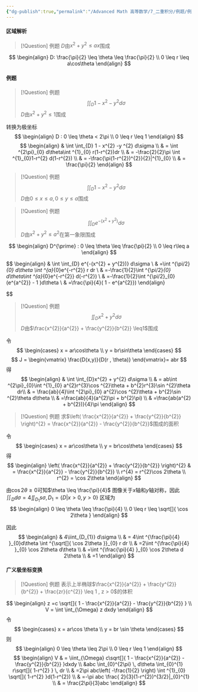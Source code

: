```yaml
---
{"dg-publish":true,"permalink":"/Advanced Math 高等数学/7_二重积分/例题/例题：二重积分（极坐标）/","tags":["例题","高数","微积分"]}
---
```


#### 区域解析
> [!Question] 例题
> $D$由$x^{2} + y^{2} \leq ax$围成

<style> .container {font-family: sans-serif; text-align: center;} .button-wrapper button {z-index: 1;height: 40px; width: 100px; margin: 10px;padding: 5px;} .excalidraw .App-menu_top .buttonList { display: flex;} .excalidraw-wrapper { height: 800px; margin: 50px; position: relative;} :root[dir="ltr"] .excalidraw .layer-ui__wrapper .zen-mode-transition.App-menu_bottom--transition-left {transform: none;} </style><script src="https://cdn.jsdelivr.net/npm/react@17/umd/react.production.min.js"></script><script src="https://cdn.jsdelivr.net/npm/react-dom@17/umd/react-dom.production.min.js"></script><script type="text/javascript" src="https://cdn.jsdelivr.net/npm/@excalidraw/excalidraw@0/dist/excalidraw.production.min.js"></script><div id="极坐标二重积分2excalidraw.md1"></div><script>(function(){const InitialData={"type":"excalidraw","version":2,"source":"https://github.com/zsviczian/obsidian-excalidraw-plugin/releases/tag/2.6.7","elements":[{"id":"TvHagHwFVD6IkD7r73005","type":"arrow","x":-229.20001220703125,"y":-43.13751983642578,"width":492.79998779296875,"height":0,"angle":0,"strokeColor":"#1e1e1e","backgroundColor":"transparent","fillStyle":"solid","strokeWidth":1,"strokeStyle":"solid","roughness":0,"opacity":100,"groupIds":[],"frameId":null,"index":"a0","roundness":{"type":2},"seed":1656787456,"version":73,"versionNonce":886394368,"isDeleted":false,"boundElements":null,"updated":1740022245465,"link":null,"locked":false,"points":[[0,0],[492.79998779296875,0]],"lastCommittedPoint":null,"startBinding":null,"endBinding":null,"startArrowhead":null,"endArrowhead":"arrow","elbowed":false},{"id":"7KvHezXRT6s4TRtzcYKpo","type":"arrow","x":-154.79998779296875,"y":201.66246795654297,"width":2.842170943040401e-14,"height":449.59999084472656,"angle":0,"strokeColor":"#1e1e1e","backgroundColor":"transparent","fillStyle":"solid","strokeWidth":1,"strokeStyle":"solid","roughness":0,"opacity":100,"groupIds":[],"frameId":null,"index":"a1","roundness":{"type":2},"seed":1995559424,"version":57,"versionNonce":1806388736,"isDeleted":false,"boundElements":null,"updated":1740022223563,"link":null,"locked":false,"points":[[0,0],[2.842170943040401e-14,-449.59999084472656]],"lastCommittedPoint":null,"startBinding":null,"endBinding":null,"startArrowhead":null,"endArrowhead":"arrow","elbowed":false},{"id":"4eWw__1ham7OuTgBt00Vq","type":"ellipse","x":-154.79998779296875,"y":-203.13751983642578,"width":332.79998779296875,"height":332.79998779296875,"angle":0,"strokeColor":"#1e1e1e","backgroundColor":"transparent","fillStyle":"solid","strokeWidth":1,"strokeStyle":"solid","roughness":0,"opacity":100,"groupIds":[],"frameId":null,"index":"a3","roundness":{"type":2},"seed":159223296,"version":49,"versionNonce":1888768512,"isDeleted":false,"boundElements":null,"updated":1740022241148,"link":null,"locked":false},{"id":"YVyTpR9g","type":"text","x":181.9998779296875,"y":-41.537513732910156,"width":12,"height":25,"angle":0,"strokeColor":"#1e1e1e","backgroundColor":"transparent","fillStyle":"solid","strokeWidth":1,"strokeStyle":"solid","roughness":0,"opacity":100,"groupIds":[],"frameId":null,"index":"a4","roundness":null,"seed":2119814656,"version":10,"versionNonce":1393577472,"isDeleted":false,"boundElements":null,"updated":1740022255381,"link":null,"locked":false,"text":"a","rawText":"a","fontSize":20,"fontFamily":5,"textAlign":"left","verticalAlign":"top","containerId":null,"originalText":"a","autoResize":true,"lineHeight":1.25},{"id":"5c2lHU2MxojOFjyx68s9T","type":"line","x":-153.20001220703125,"y":-43.93750762939453,"width":299.95741484722504,"height":80.37334707204121,"angle":0,"strokeColor":"#e03131","backgroundColor":"transparent","fillStyle":"solid","strokeWidth":1,"strokeStyle":"solid","roughness":0,"opacity":100,"groupIds":[],"frameId":null,"index":"a5","roundness":{"type":2},"seed":1160188416,"version":44,"versionNonce":382571008,"isDeleted":false,"boundElements":null,"updated":1740022283192,"link":null,"locked":false,"points":[[0,0],[299.95741484722504,-80.37334707204121]],"lastCommittedPoint":null,"startBinding":null,"endBinding":null,"startArrowhead":null,"endArrowhead":null},{"id":"CDQDUf3cNdI6TRFy_XHTd","type":"line","x":-153.20001220703125,"y":-43.13751983642578,"width":237.41796730871113,"height":137.07332733613814,"angle":0,"strokeColor":"#e03131","backgroundColor":"transparent","fillStyle":"solid","strokeWidth":1,"strokeStyle":"solid","roughness":0,"opacity":100,"groupIds":[],"frameId":null,"index":"a6","roundness":{"type":2},"seed":1598737920,"version":50,"versionNonce":2104954368,"isDeleted":false,"boundElements":null,"updated":1740022287074,"link":null,"locked":false,"points":[[0,0],[237.41796730871113,-137.07332733613814]],"lastCommittedPoint":null,"startBinding":null,"endBinding":null,"startArrowhead":null,"endArrowhead":null},{"id":"N2xejIKKYRVzz80rNihy-","type":"line","x":-154.79998779296875,"y":-44.737525939941406,"width":155.59999084472656,"height":155.59999084472656,"angle":0,"strokeColor":"#e03131","backgroundColor":"transparent","fillStyle":"solid","strokeWidth":1,"strokeStyle":"solid","roughness":0,"opacity":100,"groupIds":[],"frameId":null,"index":"a7","roundness":{"type":2},"seed":1994297856,"version":26,"versionNonce":1771131392,"isDeleted":false,"boundElements":null,"updated":1740022290824,"link":null,"locked":false,"points":[[0,0],[155.59999084472656,-155.59999084472656]],"lastCommittedPoint":null,"startBinding":null,"endBinding":null,"startArrowhead":null,"endArrowhead":null},{"id":"bJmYjpXopRxCJ8re24N21","type":"line","x":-154,"y":-43.93750762939453,"width":73.83999617660619,"height":127.89462500857348,"angle":0,"strokeColor":"#e03131","backgroundColor":"transparent","fillStyle":"solid","strokeWidth":1,"strokeStyle":"solid","roughness":0,"opacity":100,"groupIds":[],"frameId":null,"index":"a8","roundness":{"type":2},"seed":647695872,"version":30,"versionNonce":1711853056,"isDeleted":false,"boundElements":null,"updated":1740022294090,"link":null,"locked":false,"points":[[0,0],[73.83999617660619,-127.89462500857348]],"lastCommittedPoint":null,"startBinding":null,"endBinding":null,"startArrowhead":null,"endArrowhead":null},{"id":"Qx0D1xElvQ8f7zphTtVny","type":"line","x":-154.79998779296875,"y":-44.737525939941406,"width":16.486153889627644,"height":61.52716393748953,"angle":0,"strokeColor":"#e03131","backgroundColor":"transparent","fillStyle":"solid","strokeWidth":1,"strokeStyle":"solid","roughness":0,"opacity":100,"groupIds":[],"frameId":null,"index":"a9","roundness":{"type":2},"seed":570479104,"version":29,"versionNonce":1403833856,"isDeleted":false,"boundElements":null,"updated":1740022298923,"link":null,"locked":false,"points":[[0,0],[16.486153889627644,-61.52716393748953]],"lastCommittedPoint":null,"startBinding":null,"endBinding":null,"startArrowhead":null,"endArrowhead":null},{"id":"VGsf5OE1L10vNYGNCYbEa","type":"line","x":-154.79998779296875,"y":-44.737525939941406,"width":2.842170943040401e-14,"height":4,"angle":0,"strokeColor":"#e03131","backgroundColor":"transparent","fillStyle":"solid","strokeWidth":1,"strokeStyle":"solid","roughness":0,"opacity":100,"groupIds":[],"frameId":null,"index":"aA","roundness":{"type":2},"seed":488428032,"version":105,"versionNonce":589712896,"isDeleted":false,"boundElements":null,"updated":1740022308304,"link":null,"locked":false,"points":[[0,0],[2.842170943040401e-14,-4]],"lastCommittedPoint":null,"startBinding":null,"endBinding":null,"startArrowhead":null,"endArrowhead":null},{"id":"mr4UqX_Ir5oy23J8Xf1s3","type":"line","x":149.2000732421875,"y":-124.7375259399414,"width":28,"height":81.60000610351562,"angle":0,"strokeColor":"#e03131","backgroundColor":"transparent","fillStyle":"solid","strokeWidth":1,"strokeStyle":"solid","roughness":0,"opacity":100,"groupIds":[],"frameId":null,"index":"aB","roundness":{"type":2},"seed":1546342912,"version":77,"versionNonce":1925205504,"isDeleted":false,"boundElements":null,"updated":1740022322901,"link":null,"locked":false,"points":[[0,0],[28,81.60000610351562]],"lastCommittedPoint":null,"startBinding":null,"endBinding":null,"startArrowhead":null,"endArrowhead":null},{"id":"jMtoMyJMC9HFlMulkBbjp","type":"line","x":-86,"y":-61.537513732910156,"width":4,"height":18.399993896484375,"angle":0,"strokeColor":"#e03131","backgroundColor":"transparent","fillStyle":"solid","strokeWidth":1,"strokeStyle":"solid","roughness":0,"opacity":100,"groupIds":[],"frameId":null,"index":"aC","roundness":{"type":2},"seed":443634176,"version":41,"versionNonce":1659359744,"isDeleted":false,"boundElements":null,"updated":1740022333775,"link":null,"locked":false,"points":[[0,0],[2.4000244140625,6.399993896484375],[4,18.399993896484375]],"lastCommittedPoint":[4,18.399993896484375],"startBinding":null,"endBinding":null,"startArrowhead":null,"endArrowhead":null},{"id":"9BQ8poRHpTKob5Ih2qUJm","type":"ellipse","x":-51.5999755859375,"y":-68.7375259399414,"width":8.79998779296875,"height":16,"angle":0,"strokeColor":"#e03131","backgroundColor":"transparent","fillStyle":"solid","strokeWidth":1,"strokeStyle":"solid","roughness":0,"opacity":100,"groupIds":[],"frameId":null,"index":"aD","roundness":{"type":2},"seed":1687900672,"version":15,"versionNonce":2110688768,"isDeleted":false,"boundElements":null,"updated":1740022340281,"link":null,"locked":false},{"id":"7QM5Lh6thVunyGzogH2wE","type":"line","x":-50,"y":-59.93750762939453,"width":5.60003662109375,"height":0,"angle":0,"strokeColor":"#e03131","backgroundColor":"transparent","fillStyle":"solid","strokeWidth":1,"strokeStyle":"solid","roughness":0,"opacity":100,"groupIds":[],"frameId":null,"index":"aE","roundness":{"type":2},"seed":967774720,"version":24,"versionNonce":1905381888,"isDeleted":false,"boundElements":null,"updated":1740022345520,"link":null,"locked":false,"points":[[0,0],[5.60003662109375,0]],"lastCommittedPoint":[5.60003662109375,0],"startBinding":null,"endBinding":null,"startArrowhead":null,"endArrowhead":null},{"id":"_isruNF1YTjdAOcIPOaIw","type":"freedraw","x":160.4000244140625,"y":-138.3375015258789,"width":12.800048828125,"height":16.800018310546875,"angle":0,"strokeColor":"#e03131","backgroundColor":"transparent","fillStyle":"solid","strokeWidth":0.5,"strokeStyle":"solid","roughness":0,"opacity":100,"groupIds":[],"frameId":null,"index":"aG","roundness":null,"seed":2053590528,"version":22,"versionNonce":928255488,"isDeleted":false,"boundElements":null,"updated":1740022358459,"link":null,"locked":false,"points":[[0,0],[0,0.79998779296875],[0,2.399993896484375],[0,5.5999755859375],[0,8],[0,9.5999755859375],[0,10.399993896484375],[0,11.199981689453125],[0,12],[0,9.5999755859375],[0,7.199981689453125],[0,4],[0,1.5999755859375],[0.800048828125,0],[4.800048828125,-2.4000244140625],[6.4000244140625,-3.20001220703125],[9.5999755859375,-4.800018310546875],[10.4000244140625,-4.800018310546875],[11.199951171875,-4.800018310546875],[12.800048828125,-4.800018310546875],[12.800048828125,-4.800018310546875]],"pressures":[],"simulatePressure":true,"lastCommittedPoint":[12.800048828125,-4.800018310546875]},{"id":"HXudkPc7tTZ21dS_i8qWu","type":"freedraw","x":178.800048828125,"y":-136.7375259399414,"width":3.199951171875,"height":0,"angle":0,"strokeColor":"#e03131","backgroundColor":"transparent","fillStyle":"solid","strokeWidth":0.5,"strokeStyle":"solid","roughness":0,"opacity":100,"groupIds":[],"frameId":null,"index":"aH","roundness":null,"seed":1324454400,"version":6,"versionNonce":616747520,"isDeleted":false,"boundElements":null,"updated":1740022359441,"link":null,"locked":false,"points":[[0,0],[0.7999267578125,0],[2.4000244140625,0],[3.199951171875,0],[3.199951171875,0]],"pressures":[],"simulatePressure":true,"lastCommittedPoint":[3.199951171875,0]},{"id":"-zo4Gu16cnLhVYu0iz62B","type":"freedraw","x":175.5999755859375,"y":-127.93750762939453,"width":10.4000244140625,"height":1.600006103515625,"angle":0,"strokeColor":"#e03131","backgroundColor":"transparent","fillStyle":"solid","strokeWidth":0.5,"strokeStyle":"solid","roughness":0,"opacity":100,"groupIds":[],"frameId":null,"index":"aI","roundness":null,"seed":2020707840,"version":10,"versionNonce":2042154496,"isDeleted":false,"boundElements":null,"updated":1740022359951,"link":null,"locked":false,"points":[[0,0],[0.800048828125,0],[2.4000244140625,0],[4,0],[4.800048828125,0],[4.800048828125,-0.800018310546875],[7.2000732421875,-0.800018310546875],[10.4000244140625,-1.600006103515625],[10.4000244140625,-1.600006103515625]],"pressures":[],"simulatePressure":true,"lastCommittedPoint":[10.4000244140625,-1.600006103515625]},{"id":"BYkd3eDleQyIvAo8udk_Q","type":"freedraw","x":201.2000732421875,"y":-139.13751983642578,"width":14.4000244140625,"height":15.20001220703125,"angle":0,"strokeColor":"#e03131","backgroundColor":"transparent","fillStyle":"solid","strokeWidth":0.5,"strokeStyle":"solid","roughness":0,"opacity":100,"groupIds":[],"frameId":null,"index":"aJ","roundness":null,"seed":2001785344,"version":28,"versionNonce":253317632,"isDeleted":false,"boundElements":null,"updated":1740022362471,"link":null,"locked":false,"points":[[0,0],[0,0.800018310546875],[-4,3.20001220703125],[-4.800048828125,4],[-8.800048828125,8.800018310546875],[-10.4000244140625,11.20001220703125],[-11.2000732421875,13.600006103515625],[-11.2000732421875,14.399993896484375],[-11.2000732421875,15.20001220703125],[-10.4000244140625,15.20001220703125],[-9.60009765625,15.20001220703125],[-7.2000732421875,15.20001220703125],[-4,14.399993896484375],[-1.60009765625,12.800018310546875],[0,11.20001220703125],[1.5999755859375,8],[3.199951171875,5.600006103515625],[3.199951171875,4.800018310546875],[3.199951171875,4],[3.199951171875,3.20001220703125],[3.199951171875,2.399993896484375],[3.199951171875,6.399993896484375],[3.199951171875,8.800018310546875],[2.39990234375,10.399993896484375],[2.39990234375,12],[1.5999755859375,12],[1.5999755859375,12]],"pressures":[],"simulatePressure":true,"lastCommittedPoint":[1.5999755859375,12]},{"id":"WyWEI6VXMy1fwgc36Tpgo","type":"freedraw","x":226.800048828125,"y":-139.13751983642578,"width":8.800048828125,"height":10.399993896484375,"angle":0,"strokeColor":"#e03131","backgroundColor":"transparent","fillStyle":"solid","strokeWidth":0.5,"strokeStyle":"solid","roughness":0,"opacity":100,"groupIds":[],"frameId":null,"index":"aK","roundness":null,"seed":1586695680,"version":15,"versionNonce":1181553152,"isDeleted":false,"boundElements":null,"updated":1740022363117,"link":null,"locked":false,"points":[[0,0],[-0.800048828125,0],[-1.5999755859375,0],[-2.4000244140625,0.800018310546875],[-4,1.600006103515625],[-4.800048828125,2.399993896484375],[-8,5.600006103515625],[-8.800048828125,7.20001220703125],[-8.800048828125,8.800018310546875],[-7.2000732421875,10.399993896484375],[-6.4000244140625,10.399993896484375],[-4.800048828125,10.399993896484375],[-4,10.399993896484375],[-4,10.399993896484375]],"pressures":[],"simulatePressure":true,"lastCommittedPoint":[-4,10.399993896484375]},{"id":"4xQZHwGBoAXoi2NYCs0Nq","type":"freedraw","x":238,"y":-134.3375015258789,"width":12.7999267578125,"height":8,"angle":0,"strokeColor":"#e03131","backgroundColor":"transparent","fillStyle":"solid","strokeWidth":0.5,"strokeStyle":"solid","roughness":0,"opacity":100,"groupIds":[],"frameId":null,"index":"aL","roundness":null,"seed":72568320,"version":17,"versionNonce":815698432,"isDeleted":false,"boundElements":null,"updated":1740022363670,"link":null,"locked":false,"points":[[0,0],[-0.7999267578125,0],[-1.5999755859375,-0.800018310546875],[-3.199951171875,-0.800018310546875],[-5.5999755859375,0.79998779296875],[-8,4],[-8.7999267578125,4.79998779296875],[-8.7999267578125,5.5999755859375],[-8.7999267578125,6.399993896484375],[-8,6.399993896484375],[-6.4000244140625,6.399993896484375],[-0.7999267578125,3.199981689453125],[2.4000244140625,1.5999755859375],[3.2000732421875,0],[4,-1.600006103515625],[4,-1.600006103515625]],"pressures":[],"simulatePressure":true,"lastCommittedPoint":[4,-1.600006103515625]},{"id":"DS-3j2_U0NiaGAcHh2g2s","type":"freedraw","x":254.800048828125,"y":-135.13751983642578,"width":5.5999755859375,"height":10.399993896484375,"angle":0,"strokeColor":"#e03131","backgroundColor":"transparent","fillStyle":"solid","strokeWidth":0.5,"strokeStyle":"solid","roughness":0,"opacity":100,"groupIds":[],"frameId":null,"index":"aM","roundness":null,"seed":1999228416,"version":15,"versionNonce":1678397952,"isDeleted":false,"boundElements":null,"updated":1740022364231,"link":null,"locked":false,"points":[[0,0],[0,-0.79998779296875],[-0.800048828125,-0.79998779296875],[-3.2000732421875,-0.79998779296875],[-4,0.800018310546875],[-4,2.399993896484375],[-4,3.20001220703125],[-4,4],[-4,4.800018310546875],[-4,5.600006103515625],[-4,6.399993896484375],[-4,8],[-5.5999755859375,9.600006103515625],[-5.5999755859375,9.600006103515625]],"pressures":[],"simulatePressure":true,"lastCommittedPoint":[-5.5999755859375,9.600006103515625]},{"id":"M7rCR_OYB_HEssOAPD0GI","type":"freedraw","x":262,"y":-146.3375015258789,"width":10.39990234375,"height":25.5999755859375,"angle":0,"strokeColor":"#e03131","backgroundColor":"transparent","fillStyle":"solid","strokeWidth":0.5,"strokeStyle":"solid","roughness":0,"opacity":100,"groupIds":[],"frameId":null,"index":"aN","roundness":null,"seed":559025664,"version":18,"versionNonce":137514496,"isDeleted":false,"boundElements":null,"updated":1740022364945,"link":null,"locked":false,"points":[[0,0],[0,2.399993896484375],[0,5.5999755859375],[0,10.399993896484375],[0,16],[-0.7999267578125,20.79998779296875],[-0.7999267578125,24],[-0.7999267578125,25.5999755859375],[0,25.5999755859375],[3.2000732421875,24],[6.4000244140625,21.5999755859375],[8,19.199981689453125],[9.5999755859375,14.399993896484375],[9.5999755859375,10.399993896484375],[9.5999755859375,4],[8,1.5999755859375],[8,1.5999755859375]],"pressures":[],"simulatePressure":true,"lastCommittedPoint":[8,1.5999755859375]},{"id":"eK4IsSMzXcZ9t9wqLT7Ue","type":"freedraw","x":264.4000244140625,"y":-134.3375015258789,"width":8.800048828125,"height":4.79998779296875,"angle":0,"strokeColor":"#e03131","backgroundColor":"transparent","fillStyle":"solid","strokeWidth":0.5,"strokeStyle":"solid","roughness":0,"opacity":100,"groupIds":[],"frameId":null,"index":"aO","roundness":null,"seed":1197429248,"version":7,"versionNonce":1493274112,"isDeleted":false,"boundElements":null,"updated":1740022365464,"link":null,"locked":false,"points":[[0,0],[0.800048828125,0],[6.4000244140625,3.199981689453125],[8,4.79998779296875],[8.800048828125,4.79998779296875],[8.800048828125,4.79998779296875]],"pressures":[],"simulatePressure":true,"lastCommittedPoint":[8.800048828125,4.79998779296875]},{"id":"Jv6m4Uh4schq_bh5KjFrn","type":"freedraw","x":269.2000732421875,"y":-143.93750762939453,"width":4.7999267578125,"height":2.399993896484375,"angle":0,"strokeColor":"#e03131","backgroundColor":"transparent","fillStyle":"solid","strokeWidth":0.5,"strokeStyle":"solid","roughness":0,"opacity":100,"groupIds":[],"frameId":null,"index":"aP","roundness":null,"seed":1737232896,"version":10,"versionNonce":331403776,"isDeleted":false,"boundElements":null,"updated":1740022366296,"link":null,"locked":false,"points":[[0,0],[0.7999267578125,-0.800018310546875],[0.7999267578125,-1.600006103515625],[0.7999267578125,-2.399993896484375],[-0.800048828125,-2.399993896484375],[-1.60009765625,-2.399993896484375],[-3.2000732421875,-2.399993896484375],[-4,-2.399993896484375],[-4,-2.399993896484375]],"pressures":[],"simulatePressure":true,"lastCommittedPoint":[-4,-2.399993896484375]},{"id":"eJm15CF9B2Nw5iRC0j2qy","type":"line","x":129.20001220703125,"y":-119.13751983642578,"width":3.9751297966727748,"height":14.83538636786379,"angle":0,"strokeColor":"#e03131","backgroundColor":"transparent","fillStyle":"solid","strokeWidth":0.5,"strokeStyle":"solid","roughness":0,"opacity":100,"groupIds":[],"frameId":null,"index":"aQ","roundness":{"type":2},"seed":873696768,"version":13,"versionNonce":139383296,"isDeleted":false,"boundElements":null,"updated":1740022370310,"link":null,"locked":false,"points":[[0,0],[3.9751297966727748,14.83538636786379]],"lastCommittedPoint":null,"startBinding":null,"endBinding":null,"startArrowhead":null,"endArrowhead":null},{"id":"lT1ftXX5yLSCNcWute9sm","type":"line","x":135.5999755859375,"y":-102.3375015258789,"width":16.47466200080794,"height":4.414372378692178,"angle":0,"strokeColor":"#e03131","backgroundColor":"transparent","fillStyle":"solid","strokeWidth":0.5,"strokeStyle":"solid","roughness":0,"opacity":100,"groupIds":[],"frameId":null,"index":"aR","roundness":{"type":2},"seed":1562742272,"version":23,"versionNonce":1352241664,"isDeleted":false,"boundElements":null,"updated":1740022374826,"link":null,"locked":false,"points":[[0,0],[16.47466200080794,-4.414372378692178]],"lastCommittedPoint":null,"startBinding":null,"endBinding":null,"startArrowhead":null,"endArrowhead":null},{"id":"hOM8e4apcS8e98lV_Xq4a","type":"ellipse","x":-154,"y":-211.13751983642578,"width":99.20001220703125,"height":316.79998779296875,"angle":0,"strokeColor":"#1e1e1e","backgroundColor":"transparent","fillStyle":"solid","strokeWidth":1,"strokeStyle":"solid","roughness":0,"opacity":100,"groupIds":[],"frameId":null,"index":"a2","roundness":{"type":2},"seed":152457728,"version":91,"versionNonce":1570196992,"isDeleted":true,"boundElements":null,"updated":1740022237435,"link":null,"locked":false},{"id":"ousSIesA29eHNVnn8bq3s","type":"freedraw","x":163.5999755859375,"y":-147.93750762939453,"width":4.800048828125,"height":8.79998779296875,"angle":0,"strokeColor":"#e03131","backgroundColor":"transparent","fillStyle":"solid","strokeWidth":1,"strokeStyle":"solid","roughness":0,"opacity":100,"groupIds":[],"frameId":null,"index":"aF","roundness":null,"seed":1355108864,"version":16,"versionNonce":110694912,"isDeleted":true,"boundElements":null,"updated":1740022356262,"link":null,"locked":false,"points":[[0,0],[0.800048828125,0.79998779296875],[2.4000244140625,4.79998779296875],[2.4000244140625,6.399993896484375],[2.4000244140625,8],[2.4000244140625,8.79998779296875],[2.4000244140625,8],[1.60009765625,4],[1.60009765625,3.199981689453125],[1.60009765625,1.600006103515625],[2.4000244140625,0.79998779296875],[3.2000732421875,0],[4.800048828125,0],[4.800048828125,0]],"pressures":[],"simulatePressure":true,"lastCommittedPoint":[4.800048828125,0]}],"appState":{"theme":"dark","viewBackgroundColor":"#ffffff","currentItemStrokeColor":"#e03131","currentItemBackgroundColor":"transparent","currentItemFillStyle":"solid","currentItemStrokeWidth":0.5,"currentItemStrokeStyle":"solid","currentItemRoughness":0,"currentItemOpacity":100,"currentItemFontFamily":5,"currentItemFontSize":20,"currentItemTextAlign":"left","currentItemStartArrowhead":null,"currentItemEndArrowhead":"arrow","currentItemArrowType":"round","scrollX":645,"scrollY":416.8625183105469,"zoom":{"value":1},"currentItemRoundness":"round","gridSize":null,"gridStep":5,"gridModeEnabled":false,"gridColor":{"Bold":"rgba(217, 217, 217, 0.5)","Regular":"rgba(230, 230, 230, 0.5)"},"currentStrokeOptions":null,"frameRendering":{"enabled":true,"clip":true,"name":true,"outline":true},"objectsSnapModeEnabled":false,"activeTool":{"type":"selection","customType":null,"locked":false,"lastActiveTool":null}},"files":{}};InitialData.scrollToContent=true;App=()=>{const e=React.useRef(null),t=React.useRef(null),[n,i]=React.useState({width:void 0,height:void 0});return React.useEffect(()=>{i({width:t.current.getBoundingClientRect().width,height:t.current.getBoundingClientRect().height});const e=()=>{i({width:t.current.getBoundingClientRect().width,height:t.current.getBoundingClientRect().height})};return window.addEventListener("resize",e),()=>window.removeEventListener("resize",e)},[t]),React.createElement(React.Fragment,null,React.createElement("div",{className:"excalidraw-wrapper",ref:t},React.createElement(ExcalidrawLib.Excalidraw,{ref:e,width:n.width,height:n.height,initialData:InitialData,viewModeEnabled:!0,zenModeEnabled:!0,gridModeEnabled:!1})))},excalidrawWrapper=document.getElementById("极坐标二重积分2excalidraw.md1");ReactDOM.render(React.createElement(App),excalidrawWrapper);})();</script>
$$
\begin{align}
D: \frac{\pi}{2} \leq \theta \leq \frac{\pi}{2} \\
0 \leq r \leq a\cos\theta
\end{align}
$$

#### 例题

> [!Question] 例题
> $$
> \int \int_{D} 1 - x^{2} -y ^{2} d\sigma
> $$
> $D$由$x^{2} + y^{2} \leq1$围成

转换为极坐标
$$
\begin{align}
D : 0 \leq \theta < 2\pi \\
0 \leq r \leq  1
\end{align}
$$
$$
\begin{align}
 & \int \int_{D} 1 - x^{2} -y ^{2} d\sigma  \\
 & = \int ^{2\pi}_{0} d\theta\int ^{1}_{0} r(1-r^{2})dr \\
 & =  -\frac{2}{2}\pi \int ^{1}_{0}1-r^{2} d(1-r^{2}) \\
 & = -\frac{\pi(1-r^{2})^{2}}{2}|^{1}_{0} \\
 & = \frac{\pi}{2}
\end{align}
$$

> [!Question] 例题
> $$
> \int \int_{D} 1 - x^{2} -y ^{2} d\sigma
> $$
> $D$由$0 \leq x \leq a , 0 \leq y \leq a$围成

<div id="极坐标二重积分1excalidraw.md2"></div><script>(function(){const InitialData={"type":"excalidraw","version":2,"source":"https://github.com/zsviczian/obsidian-excalidraw-plugin/releases/tag/2.6.7","elements":[{"id":"RBzYWP-00fr7NaESac4JG","type":"line","x":-66.99996948242188,"y":-42.33753204345703,"width":250.19998168945312,"height":0,"angle":0,"strokeColor":"#1e1e1e","backgroundColor":"transparent","fillStyle":"solid","strokeWidth":1,"strokeStyle":"solid","roughness":0,"opacity":100,"groupIds":[],"frameId":null,"index":"a0","roundness":{"type":2},"seed":777096704,"version":108,"versionNonce":1876119040,"isDeleted":false,"boundElements":[],"updated":1740021841518,"link":null,"locked":false,"points":[[0,0],[250.19998168945312,0]],"lastCommittedPoint":null,"startBinding":null,"endBinding":null,"startArrowhead":null,"endArrowhead":null},{"id":"fvc61wUW6SDm3yBapOJmm","type":"line","x":-3.59997558593748,"y":-14.306255340576172,"width":0,"height":197.63125228881836,"angle":0,"strokeColor":"#1e1e1e","backgroundColor":"transparent","fillStyle":"solid","strokeWidth":1,"strokeStyle":"solid","roughness":0,"opacity":100,"groupIds":[],"frameId":null,"index":"a1","roundness":{"type":2},"seed":768888320,"version":93,"versionNonce":897519104,"isDeleted":false,"boundElements":[],"updated":1740021844962,"link":null,"locked":false,"points":[[0,0],[0,-197.63125228881836]],"lastCommittedPoint":null,"startBinding":null,"endBinding":null,"startArrowhead":null,"endArrowhead":null},{"id":"og3_ygoLDsHzhIDJYe5Fz","type":"line","x":-3.79998779296875,"y":-169.50624465942383,"width":127.20004272460938,"height":0,"angle":0,"strokeColor":"#1e1e1e","backgroundColor":"transparent","fillStyle":"solid","strokeWidth":1,"strokeStyle":"solid","roughness":0,"opacity":100,"groupIds":[],"frameId":null,"index":"a2","roundness":{"type":2},"seed":1276006912,"version":32,"versionNonce":1296862720,"isDeleted":false,"boundElements":null,"updated":1740021663155,"link":null,"locked":false,"points":[[0,0],[127.20004272460938,0]],"lastCommittedPoint":null,"startBinding":null,"endBinding":null,"startArrowhead":null,"endArrowhead":null},{"id":"Z14ZyvdnkuARDT_cQfnKk","type":"line","x":123.00003051757814,"y":-170.70625686645508,"width":1.4210854715202004e-14,"height":127.20000457763672,"angle":0,"strokeColor":"#1e1e1e","backgroundColor":"transparent","fillStyle":"solid","strokeWidth":1,"strokeStyle":"solid","roughness":0,"opacity":100,"groupIds":[],"frameId":null,"index":"a3","roundness":{"type":2},"seed":929975808,"version":55,"versionNonce":1688358400,"isDeleted":false,"boundElements":null,"updated":1740021658832,"link":null,"locked":false,"points":[[0,0],[-1.4210854715202004e-14,127.20000457763672]],"lastCommittedPoint":null,"startBinding":null,"endBinding":null,"startArrowhead":null,"endArrowhead":null},{"id":"siymkji-hIjQG6e1U9cMx","type":"line","x":-3.39996337890625,"y":-43.106258392333984,"width":128.60000228881836,"height":128.60000228881833,"angle":0,"strokeColor":"#1e1e1e","backgroundColor":"transparent","fillStyle":"solid","strokeWidth":1,"strokeStyle":"solid","roughness":0,"opacity":100,"groupIds":[],"frameId":null,"index":"a4","roundness":{"type":2},"seed":1950765568,"version":85,"versionNonce":1375620608,"isDeleted":false,"boundElements":null,"updated":1740021656665,"link":null,"locked":false,"points":[[0,0],[128.60000228881836,-128.60000228881833]],"lastCommittedPoint":null,"startBinding":null,"endBinding":null,"startArrowhead":null,"endArrowhead":null},{"id":"8SR2MmZm","type":"text","x":-21.79998779296875,"y":-180.60625839233398,"width":10,"height":20,"angle":0,"strokeColor":"#1e1e1e","backgroundColor":"transparent","fillStyle":"solid","strokeWidth":1,"strokeStyle":"solid","roughness":0,"opacity":100,"groupIds":[],"frameId":null,"index":"a6","roundness":null,"seed":1706282496,"version":16,"versionNonce":1057083904,"isDeleted":false,"boundElements":null,"updated":1740021672717,"link":null,"locked":false,"text":"a","rawText":"a","fontSize":16,"fontFamily":5,"textAlign":"left","verticalAlign":"top","containerId":null,"originalText":"a","autoResize":true,"lineHeight":1.25},{"id":"0HgbOIa0","type":"text","x":117.80001831054688,"y":-41.106258392333984,"width":10,"height":20,"angle":0,"strokeColor":"#1e1e1e","backgroundColor":"transparent","fillStyle":"solid","strokeWidth":1,"strokeStyle":"solid","roughness":0,"opacity":100,"groupIds":[],"frameId":null,"index":"a7","roundness":null,"seed":394432000,"version":8,"versionNonce":1514361344,"isDeleted":false,"boundElements":null,"updated":1740021675861,"link":null,"locked":false,"text":"a","rawText":"a","fontSize":16,"fontFamily":5,"textAlign":"left","verticalAlign":"top","containerId":null,"originalText":"a","autoResize":true,"lineHeight":1.25},{"id":"khGC4rlnbyTttfEb_bmGE","type":"line","x":-2.5999755859375,"y":-43.50626754760742,"width":123.95395997375356,"height":71.56485215796671,"angle":0,"strokeColor":"#e03131","backgroundColor":"transparent","fillStyle":"solid","strokeWidth":1,"strokeStyle":"solid","roughness":0,"opacity":100,"groupIds":[],"frameId":null,"index":"a8","roundness":{"type":2},"seed":603409920,"version":44,"versionNonce":390647296,"isDeleted":false,"boundElements":null,"updated":1740021686983,"link":null,"locked":false,"points":[[0,0],[123.95395997375356,-71.56485215796671]],"lastCommittedPoint":null,"startBinding":null,"endBinding":null,"startArrowhead":null,"endArrowhead":null},{"id":"RqLS8wBkvqC5ZjJghjC94","type":"line","x":27.800018310546875,"y":-42.70624923706055,"width":2.399993896484375,"height":16.399993896484375,"angle":0,"strokeColor":"#e03131","backgroundColor":"transparent","fillStyle":"solid","strokeWidth":1,"strokeStyle":"solid","roughness":0,"opacity":100,"groupIds":[],"frameId":null,"index":"a9","roundness":{"type":2},"seed":1287705088,"version":33,"versionNonce":1261932032,"isDeleted":false,"boundElements":null,"updated":1740021693281,"link":null,"locked":false,"points":[[0,0],[2.399993896484375,-7.600006103515625],[0.800018310546875,-16.399993896484375]],"lastCommittedPoint":[0.800018310546875,-16.399993896484375],"startBinding":null,"endBinding":null,"startArrowhead":null,"endArrowhead":null},{"id":"FugIyJDZ78b3G4thHEeP2","type":"ellipse","x":42.60003662109375,"y":-62.30625534057617,"width":6,"height":12,"angle":0,"strokeColor":"#e03131","backgroundColor":"transparent","fillStyle":"solid","strokeWidth":1,"strokeStyle":"solid","roughness":0,"opacity":100,"groupIds":[],"frameId":null,"index":"aA","roundness":{"type":2},"seed":288099840,"version":21,"versionNonce":983912960,"isDeleted":false,"boundElements":null,"updated":1740021699391,"link":null,"locked":false},{"id":"QBmBE2oCNkb9cOE_NwFN2","type":"line","x":44.20001220703125,"y":-55.9062614440918,"width":1.600006103515625,"height":0.399993896484375,"angle":0,"strokeColor":"#e03131","backgroundColor":"transparent","fillStyle":"solid","strokeWidth":1,"strokeStyle":"solid","roughness":0,"opacity":100,"groupIds":[],"frameId":null,"index":"aB","roundness":{"type":2},"seed":2068254208,"version":95,"versionNonce":72143360,"isDeleted":false,"boundElements":null,"updated":1740021708689,"link":null,"locked":false,"points":[[0,0],[1.600006103515625,0.399993896484375]],"lastCommittedPoint":[1.600006103515625,0.399993896484375],"startBinding":null,"endBinding":null,"startArrowhead":null,"endArrowhead":null},{"id":"p3g0MqY9YPgvjCgCwyJby","type":"freedraw","x":126.20004272460938,"y":-120.30625534057617,"width":0.79998779296875,"height":12.399993896484375,"angle":0,"strokeColor":"#e03131","backgroundColor":"transparent","fillStyle":"solid","strokeWidth":0.5,"strokeStyle":"solid","roughness":0,"opacity":100,"groupIds":[],"frameId":null,"index":"aD","roundness":null,"seed":1645859328,"version":10,"versionNonce":2109116928,"isDeleted":false,"boundElements":null,"updated":1740021735611,"link":null,"locked":false,"points":[[0,0],[0.39996337890625,0],[0.79998779296875,1.1999969482421875],[0.79998779296875,4.8000030517578125],[0.79998779296875,8],[0.79998779296875,10.800003051757812],[0.79998779296875,12],[0.79998779296875,12.399993896484375],[0.79998779296875,12.399993896484375]],"pressures":[],"simulatePressure":true,"lastCommittedPoint":[0.79998779296875,12.399993896484375]},{"id":"CCGywFFYdNMhtjO3PlecO","type":"freedraw","x":128.20004272460938,"y":-117.50625228881836,"width":6,"height":3.20001220703125,"angle":0,"strokeColor":"#e03131","backgroundColor":"transparent","fillStyle":"solid","strokeWidth":0.5,"strokeStyle":"solid","roughness":0,"opacity":100,"groupIds":[],"frameId":null,"index":"aE","roundness":null,"seed":1519504896,"version":8,"versionNonce":876269056,"isDeleted":false,"boundElements":null,"updated":1740021737808,"link":null,"locked":false,"points":[[0,0],[1.5999755859375,-1.20001220703125],[2.79998779296875,-2],[4.39996337890625,-2.8000030517578125],[5.20001220703125,-2.8000030517578125],[6,-3.20001220703125],[6,-3.20001220703125]],"pressures":[],"simulatePressure":true,"lastCommittedPoint":[6,-3.20001220703125]},{"id":"6CAfkwtHKvYNIk6L4OXDq","type":"freedraw","x":138.20004272460938,"y":-117.10625839233398,"width":5.20001220703125,"height":0,"angle":0,"strokeColor":"#e03131","backgroundColor":"transparent","fillStyle":"solid","strokeWidth":0.5,"strokeStyle":"solid","roughness":0,"opacity":100,"groupIds":[],"frameId":null,"index":"aF","roundness":null,"seed":439276032,"version":8,"versionNonce":188076544,"isDeleted":false,"boundElements":null,"updated":1740021738379,"link":null,"locked":false,"points":[[0,0],[1.5999755859375,0],[2,0],[3.20001220703125,0],[4.39996337890625,0],[5.20001220703125,0],[5.20001220703125,0]],"pressures":[],"simulatePressure":true,"lastCommittedPoint":[5.20001220703125,0]},{"id":"ys2ykHn3DKbbh0qVVAOSf","type":"freedraw","x":137.40005493164062,"y":-112.30625534057617,"width":8.79998779296875,"height":0,"angle":0,"strokeColor":"#e03131","backgroundColor":"transparent","fillStyle":"solid","strokeWidth":0.5,"strokeStyle":"solid","roughness":0,"opacity":100,"groupIds":[],"frameId":null,"index":"aG","roundness":null,"seed":1460571648,"version":8,"versionNonce":743935488,"isDeleted":false,"boundElements":null,"updated":1740021738824,"link":null,"locked":false,"points":[[0,0],[3.199951171875,0],[6.79998779296875,0],[7.5999755859375,0],[8.39996337890625,0],[8.79998779296875,0],[8.79998779296875,0]],"pressures":[],"simulatePressure":true,"lastCommittedPoint":[8.79998779296875,0]},{"id":"H0KXHb8eKPXCtwMjJKrPD","type":"freedraw","x":163.00003051757812,"y":-135.10625839233398,"width":13.5999755859375,"height":12.399993896484375,"angle":0,"strokeColor":"#e03131","backgroundColor":"transparent","fillStyle":"solid","strokeWidth":0.5,"strokeStyle":"solid","roughness":0,"opacity":100,"groupIds":[],"frameId":null,"index":"aJ","roundness":null,"seed":93163008,"version":35,"versionNonce":668733952,"isDeleted":false,"boundElements":null,"updated":1740021755331,"link":null,"locked":false,"points":[[0,0],[-1.5999755859375,0.8000030517578125],[-2.79998779296875,2],[-3.5999755859375,3.600006103515625],[-3.5999755859375,5.1999969482421875],[-3.5999755859375,6.399993896484375],[-3.5999755859375,7.1999969482421875],[-3.5999755859375,8.399993896484375],[-3.20001220703125,8.800003051757812],[-2.79998779296875,9.199996948242188],[-1.20001220703125,10.399993896484375],[0.79998779296875,11.199996948242188],[2.79998779296875,12],[4.79998779296875,9.600006103515625],[6.79998779296875,6.8000030517578125],[7.20001220703125,6.399993896484375],[8,4],[8.4000244140625,2.8000030517578125],[8.4000244140625,2],[8.4000244140625,1.600006103515625],[8.4000244140625,0.8000030517578125],[8.4000244140625,0.399993896484375],[8,-0.399993896484375],[8,1.600006103515625],[8.4000244140625,3.1999969482421875],[8.4000244140625,4.399993896484375],[9.20001220703125,6.399993896484375],[9.5999755859375,8],[9.5999755859375,8.800003051757812],[9.5999755859375,9.199996948242188],[9.5999755859375,10],[10,10.399993896484375],[10,11.199996948242188],[10,11.199996948242188]],"pressures":[],"simulatePressure":true,"lastCommittedPoint":[10,11.199996948242188]},{"id":"2p8vwbuzDJE8bkgUjcpH6","type":"freedraw","x":160.60000610351562,"y":-135.10625839233398,"width":7.20001220703125,"height":0.8000030517578125,"angle":0,"strokeColor":"#e03131","backgroundColor":"transparent","fillStyle":"solid","strokeWidth":0.5,"strokeStyle":"solid","roughness":0,"opacity":100,"groupIds":[],"frameId":null,"index":"aK","roundness":null,"seed":758402560,"version":11,"versionNonce":763646464,"isDeleted":false,"boundElements":null,"updated":1740021755960,"link":null,"locked":false,"points":[[0,0],[1.20001220703125,0],[2.4000244140625,0],[3.60003662109375,0],[4.800048828125,0],[5.60003662109375,0],[6.4000244140625,0.8000030517578125],[6.800048828125,0.8000030517578125],[7.20001220703125,0.8000030517578125],[7.20001220703125,0.8000030517578125]],"pressures":[],"simulatePressure":true,"lastCommittedPoint":[7.20001220703125,0.8000030517578125]},{"id":"WpFJog_UhWzS9Gm0CSx8D","type":"freedraw","x":157.00003051757812,"y":-115.10625839233398,"width":49.20001220703125,"height":0.399993896484375,"angle":0,"strokeColor":"#e03131","backgroundColor":"transparent","fillStyle":"solid","strokeWidth":0.5,"strokeStyle":"solid","roughness":0,"opacity":100,"groupIds":[],"frameId":null,"index":"aL","roundness":null,"seed":1874333184,"version":10,"versionNonce":351227392,"isDeleted":false,"boundElements":null,"updated":1740021757031,"link":null,"locked":false,"points":[[0,0],[4.4000244140625,0],[13.20001220703125,0],[26.4000244140625,0.399993896484375],[37.20001220703125,0.399993896484375],[44.4000244140625,0.399993896484375],[48.79998779296875,0],[49.20001220703125,0],[49.20001220703125,0]],"pressures":[],"simulatePressure":true,"lastCommittedPoint":[49.20001220703125,0]},{"id":"tFnDUFHLDWxcbVLh8BCXy","type":"freedraw","x":162.20004272460938,"y":-105.9062614440918,"width":6.79998779296875,"height":7.5999908447265625,"angle":0,"strokeColor":"#e03131","backgroundColor":"transparent","fillStyle":"solid","strokeWidth":0.5,"strokeStyle":"solid","roughness":0,"opacity":100,"groupIds":[],"frameId":null,"index":"aO","roundness":null,"seed":1492585984,"version":24,"versionNonce":1251085824,"isDeleted":false,"boundElements":null,"updated":1740021761540,"link":null,"locked":false,"points":[[0,0],[0,-0.399993896484375],[-0.79998779296875,-0.399993896484375],[-1.20001220703125,-0.399993896484375],[-2,-0.399993896484375],[-2.79998779296875,0],[-3.60003662109375,0.4000091552734375],[-4.4000244140625,0.8000030517578125],[-4.79998779296875,0.8000030517578125],[-5.20001220703125,1.600006103515625],[-6,2.4000091552734375],[-6.4000244140625,4.4000091552734375],[-6.79998779296875,4.4000091552734375],[-6.79998779296875,6],[-6.4000244140625,6.4000091552734375],[-5.60003662109375,6.8000030517578125],[-4.79998779296875,7.1999969482421875],[-3.60003662109375,7.1999969482421875],[-2.79998779296875,7.1999969482421875],[-1.60003662109375,7.1999969482421875],[-0.79998779296875,6.8000030517578125],[-0.4000244140625,6],[-0.4000244140625,6]],"pressures":[],"simulatePressure":true,"lastCommittedPoint":[-0.4000244140625,6]},{"id":"h4-eW4e1fTJpyxhvGBOc6","type":"freedraw","x":173.00003051757812,"y":-107.10625839233398,"width":10,"height":8.399993896484375,"angle":0,"strokeColor":"#e03131","backgroundColor":"transparent","fillStyle":"solid","strokeWidth":0.5,"strokeStyle":"solid","roughness":0,"opacity":100,"groupIds":[],"frameId":null,"index":"aP","roundness":null,"seed":1381208576,"version":21,"versionNonce":195890688,"isDeleted":false,"boundElements":null,"updated":1740021762168,"link":null,"locked":false,"points":[[0,0],[-0.79998779296875,0],[-2,0],[-2.4000244140625,0],[-3.5999755859375,0],[-5.20001220703125,0],[-6,0],[-7.20001220703125,1.1999969482421875],[-8,2.399993896484375],[-8.4000244140625,3.600006103515625],[-8.4000244140625,5.600006103515625],[-8,7.1999969482421875],[-7.5999755859375,8],[-6.4000244140625,8.399993896484375],[-4.79998779296875,8.399993896484375],[-3.20001220703125,8],[0.79998779296875,5.600006103515625],[1.5999755859375,3.600006103515625],[1.5999755859375,3.1999969482421875],[1.5999755859375,3.1999969482421875]],"pressures":[],"simulatePressure":true,"lastCommittedPoint":[1.5999755859375,3.1999969482421875]},{"id":"ymF063eseT756AROHZZS8","type":"freedraw","x":185.80001831054688,"y":-106.70626449584961,"width":8.39996337890625,"height":10,"angle":0,"strokeColor":"#e03131","backgroundColor":"transparent","fillStyle":"solid","strokeWidth":0.5,"strokeStyle":"solid","roughness":0,"opacity":100,"groupIds":[],"frameId":null,"index":"aR","roundness":null,"seed":1947618816,"version":26,"versionNonce":225938944,"isDeleted":false,"boundElements":null,"updated":1740021765546,"link":null,"locked":false,"points":[[0,0],[-0.79998779296875,0],[-1.20001220703125,0],[-1.5999755859375,0],[-2,0],[-3.5999755859375,0],[-4.79998779296875,0],[-6.79998779296875,1.20001220703125],[-7.20001220703125,2],[-6.39996337890625,2.4000091552734375],[-5.5999755859375,2.8000030517578125],[-4.39996337890625,3.600006103515625],[-3.20001220703125,4.4000091552734375],[-2,4.8000030517578125],[-1.5999755859375,5.20001220703125],[-1.20001220703125,5.600006103515625],[-1.20001220703125,6],[-2.39996337890625,7.600006103515625],[-3.20001220703125,8.400009155273438],[-3.5999755859375,8.800003051757812],[-4.39996337890625,8.800003051757812],[-6,9.20001220703125],[-7.20001220703125,9.600006103515625],[-8.39996337890625,10],[-8.39996337890625,10]],"pressures":[],"simulatePressure":true,"lastCommittedPoint":[-8.39996337890625,10]},{"id":"4xRdU2ZY_drWQ4nz97kNW","type":"freedraw","x":195.00003051757812,"y":-108.30625534057617,"width":9.20001220703125,"height":15.199996948242188,"angle":0,"strokeColor":"#e03131","backgroundColor":"transparent","fillStyle":"solid","strokeWidth":0.5,"strokeStyle":"solid","roughness":0,"opacity":100,"groupIds":[],"frameId":null,"index":"aS","roundness":null,"seed":271979008,"version":31,"versionNonce":117034496,"isDeleted":false,"boundElements":null,"updated":1740021766779,"link":null,"locked":false,"points":[[0,0],[0,1.1999969482421875],[-0.4000244140625,2],[-1.20001220703125,4.399993896484375],[-1.5999755859375,8.399993896484375],[-2,10.800003051757812],[-2,13.199996948242188],[-2,14],[-1.20001220703125,14.399993896484375],[-0.79998779296875,14.800003051757812],[-0.4000244140625,14.800003051757812],[0,15.199996948242188],[0.79998779296875,15.199996948242188],[3.5999755859375,14],[4,14],[6,12.800003051757812],[6.79998779296875,12],[7.20001220703125,11.599990844726562],[7.20001220703125,10.800003051757812],[7.20001220703125,10.399993896484375],[7.20001220703125,8.800003051757812],[7.20001220703125,6.8000030517578125],[7.20001220703125,5.5999908447265625],[7.20001220703125,4],[6.79998779296875,2.8000030517578125],[5.5999755859375,2],[4,1.5999908447265625],[3.5999755859375,1.1999969482421875],[3.20001220703125,1.1999969482421875],[3.20001220703125,1.1999969482421875]],"pressures":[],"simulatePressure":true,"lastCommittedPoint":[3.20001220703125,1.1999969482421875]},{"id":"jCOINnUGTJe6JmXR3JsEV","type":"freedraw","x":196.60000610351562,"y":-102.70626449584961,"width":4.4000244140625,"height":2,"angle":0,"strokeColor":"#e03131","backgroundColor":"transparent","fillStyle":"solid","strokeWidth":0.5,"strokeStyle":"solid","roughness":0,"opacity":100,"groupIds":[],"frameId":null,"index":"aT","roundness":null,"seed":1488966144,"version":10,"versionNonce":211587584,"isDeleted":false,"boundElements":null,"updated":1740021767186,"link":null,"locked":false,"points":[[0,0],[1.20001220703125,1.20001220703125],[1.60003662109375,1.20001220703125],[2.4000244140625,1.600006103515625],[2.800048828125,1.600006103515625],[2.800048828125,2],[3.20001220703125,2],[4.4000244140625,1.600006103515625],[4.4000244140625,1.600006103515625]],"pressures":[],"simulatePressure":true,"lastCommittedPoint":[4.4000244140625,1.600006103515625]},{"id":"niscGYSLixQ4Zp4_VpdxY","type":"line","x":-3.39996337890625,"y":-43.10624313354492,"width":71.93806475856495,"height":124.60038316001456,"angle":0,"strokeColor":"#1971c2","backgroundColor":"transparent","fillStyle":"solid","strokeWidth":1,"strokeStyle":"solid","roughness":0,"opacity":100,"groupIds":[],"frameId":null,"index":"aU","roundness":{"type":2},"seed":941625856,"version":69,"versionNonce":448352768,"isDeleted":false,"boundElements":null,"updated":1740021818324,"link":null,"locked":false,"points":[[0,0],[71.93806475856495,-124.60038316001456]],"lastCommittedPoint":null,"startBinding":null,"endBinding":null,"startArrowhead":null,"endArrowhead":null},{"id":"yFjMYPC9hNOX3MDxwwH7D","type":"freedraw","x":35.800018310546875,"y":-205.10625839233398,"width":3.600006103515625,"height":10.79998779296875,"angle":0,"strokeColor":"#1971c2","backgroundColor":"transparent","fillStyle":"solid","strokeWidth":0.5,"strokeStyle":"solid","roughness":0,"opacity":100,"groupIds":[],"frameId":null,"index":"aV","roundness":null,"seed":1980551680,"version":12,"versionNonce":784814592,"isDeleted":false,"boundElements":null,"updated":1740021823660,"link":null,"locked":false,"points":[[0,0],[0,7.600006103515625],[0,8],[0,8.399993896484375],[-0.79998779296875,6],[-0.79998779296875,2.8000030517578125],[-0.79998779296875,0.399993896484375],[0.399993896484375,-0.8000030517578125],[1.600006103515625,-2],[2.800018310546875,-2.399993896484375],[2.800018310546875,-2.399993896484375]],"pressures":[],"simulatePressure":true,"lastCommittedPoint":[2.800018310546875,-2.399993896484375]},{"id":"v3dGbXU6S1nNBtK1W5v_S","type":"freedraw","x":47.800018310546875,"y":-207.50625228881836,"width":5.20001220703125,"height":0.4000091552734375,"angle":0,"strokeColor":"#1971c2","backgroundColor":"transparent","fillStyle":"solid","strokeWidth":0.5,"strokeStyle":"solid","roughness":0,"opacity":100,"groupIds":[],"frameId":null,"index":"aW","roundness":null,"seed":1116016128,"version":8,"versionNonce":1754140160,"isDeleted":false,"boundElements":null,"updated":1740021824052,"link":null,"locked":false,"points":[[0,0],[0.399993896484375,0],[2.399993896484375,-0.4000091552734375],[3.20001220703125,-0.4000091552734375],[4.399993896484375,-0.4000091552734375],[5.20001220703125,-0.4000091552734375],[5.20001220703125,-0.4000091552734375]],"pressures":[],"simulatePressure":true,"lastCommittedPoint":[5.20001220703125,-0.4000091552734375]},{"id":"7VEbWNzqU1CB-hmly45xM","type":"freedraw","x":48.20001220703125,"y":-203.9062614440918,"width":13.20001220703125,"height":0.8000030517578125,"angle":0,"strokeColor":"#1971c2","backgroundColor":"transparent","fillStyle":"solid","strokeWidth":0.5,"strokeStyle":"solid","roughness":0,"opacity":100,"groupIds":[],"frameId":null,"index":"aX","roundness":null,"seed":160928256,"version":9,"versionNonce":1982565888,"isDeleted":false,"boundElements":null,"updated":1740021824316,"link":null,"locked":false,"points":[[0,0],[2,0],[3.600006103515625,-0.399993896484375],[7.20001220703125,-0.8000030517578125],[8.4000244140625,-0.8000030517578125],[10,-0.8000030517578125],[13.20001220703125,-0.8000030517578125],[13.20001220703125,-0.8000030517578125]],"pressures":[],"simulatePressure":true,"lastCommittedPoint":[13.20001220703125,-0.8000030517578125]},{"id":"MF9mYfr9FHJDkloD1Qsox","type":"freedraw","x":76.20004272460938,"y":-220.3062629699707,"width":14,"height":10.399993896484375,"angle":0,"strokeColor":"#1971c2","backgroundColor":"transparent","fillStyle":"solid","strokeWidth":0.5,"strokeStyle":"solid","roughness":0,"opacity":100,"groupIds":[],"frameId":null,"index":"aY","roundness":null,"seed":1262621184,"version":24,"versionNonce":1358369280,"isDeleted":false,"boundElements":null,"updated":1740021825327,"link":null,"locked":false,"points":[[0,0],[-0.4000244140625,-0.399993896484375],[-0.79998779296875,-0.399993896484375],[-1.60003662109375,-0.7999954223632812],[-3.60003662109375,-0.7999954223632812],[-5.60003662109375,0.40000152587890625],[-7.60003662109375,4],[-7.60003662109375,4.800010681152344],[-6.4000244140625,6.400001525878906],[-1.20001220703125,8.800010681152344],[0.39996337890625,9.200004577636719],[2.39996337890625,9.200004577636719],[3.5999755859375,9.200004577636719],[4,8.800010681152344],[4.79998779296875,6.400001525878906],[4.79998779296875,4.800010681152344],[4.79998779296875,3.600006103515625],[4.79998779296875,3.2000045776367188],[4.79998779296875,4.400001525878906],[6,8.400001525878906],[6.39996337890625,9.200004577636719],[6.39996337890625,9.599998474121094],[6.39996337890625,9.599998474121094]],"pressures":[],"simulatePressure":true,"lastCommittedPoint":[6.39996337890625,9.599998474121094]},{"id":"KfWkYOhFr7XugOUIhu7NW","type":"freedraw","x":66.20004272460938,"y":-206.7062644958496,"width":35.5999755859375,"height":1.600006103515625,"angle":0,"strokeColor":"#1971c2","backgroundColor":"transparent","fillStyle":"solid","strokeWidth":0.5,"strokeStyle":"solid","roughness":0,"opacity":100,"groupIds":[],"frameId":null,"index":"aZ","roundness":null,"seed":1823034880,"version":10,"versionNonce":320376320,"isDeleted":false,"boundElements":null,"updated":1740021826076,"link":null,"locked":false,"points":[[0,0],[0.39996337890625,0],[3.5999755859375,0],[18.79998779296875,0.4000091552734375],[23.5999755859375,0.4000091552734375],[32.39996337890625,1.600006103515625],[35.20001220703125,1.600006103515625],[35.5999755859375,1.600006103515625],[35.5999755859375,1.600006103515625]],"pressures":[],"simulatePressure":true,"lastCommittedPoint":[35.5999755859375,1.600006103515625]},{"id":"QnjRToGxn6oi0ivYHTYXY","type":"freedraw","x":71.00003051757812,"y":-198.30625534057617,"width":8.800018310546875,"height":11.599990844726562,"angle":0,"strokeColor":"#1971c2","backgroundColor":"transparent","fillStyle":"solid","strokeWidth":0.5,"strokeStyle":"solid","roughness":0,"opacity":100,"groupIds":[],"frameId":null,"index":"aa","roundness":null,"seed":2068124160,"version":19,"versionNonce":1229803008,"isDeleted":false,"boundElements":null,"updated":1740021827209,"link":null,"locked":false,"points":[[0,0],[-1.5999755859375,0],[-3.5999755859375,0],[-4.4000244140625,0],[-5.20001220703125,0.399993896484375],[-5.600006103515625,0.8000030517578125],[-5.600006103515625,1.1999969482421875],[-3.5999755859375,2.8000030517578125],[0.4000244140625,6.8000030517578125],[2.4000244140625,8.399993896484375],[3.20001220703125,10.399993896484375],[3.20001220703125,10.800003051757812],[2.79998779296875,11.199996948242188],[0.4000244140625,11.199996948242188],[-1.20001220703125,11.199996948242188],[-2,11.599990844726562],[-2.4000244140625,11.599990844726562],[-2.4000244140625,11.599990844726562]],"pressures":[],"simulatePressure":true,"lastCommittedPoint":[-2.4000244140625,11.599990844726562]},{"id":"ybk8IWwaKemPBQITju8ao","type":"freedraw","x":77.40005493164062,"y":-199.50625228881836,"width":0.0001,"height":0.0001,"angle":0,"strokeColor":"#1971c2","backgroundColor":"transparent","fillStyle":"solid","strokeWidth":0.5,"strokeStyle":"solid","roughness":0,"opacity":100,"groupIds":[],"frameId":null,"index":"ab","roundness":null,"seed":1859408384,"version":3,"versionNonce":896011776,"isDeleted":false,"boundElements":null,"updated":1740021827651,"link":null,"locked":false,"points":[[0,0],[0.0001,0.0001]],"pressures":[],"simulatePressure":true,"lastCommittedPoint":[0.0001,0.0001]},{"id":"UfRoM9OFUoDvBKRcD-wNo","type":"freedraw","x":78.20004272460938,"y":-194.30625534057617,"width":0,"height":7.5999908447265625,"angle":0,"strokeColor":"#1971c2","backgroundColor":"transparent","fillStyle":"solid","strokeWidth":0.5,"strokeStyle":"solid","roughness":0,"opacity":100,"groupIds":[],"frameId":null,"index":"ac","roundness":null,"seed":1721602560,"version":10,"versionNonce":2011320832,"isDeleted":false,"boundElements":null,"updated":1740021827931,"link":null,"locked":false,"points":[[0,0],[0,2.399993896484375],[0,3.1999969482421875],[0,4],[0,5.1999969482421875],[0,5.5999908447265625],[0,6.399993896484375],[0,7.5999908447265625],[0,7.5999908447265625]],"pressures":[],"simulatePressure":true,"lastCommittedPoint":[0,7.5999908447265625]},{"id":"BM_ntX-qV_96hMoR3vgL3","type":"freedraw","x":81.80001831054688,"y":-196.30625534057617,"width":9.60003662109375,"height":9.199996948242188,"angle":0,"strokeColor":"#1971c2","backgroundColor":"transparent","fillStyle":"solid","strokeWidth":0.5,"strokeStyle":"solid","roughness":0,"opacity":100,"groupIds":[],"frameId":null,"index":"ad","roundness":null,"seed":1643777536,"version":28,"versionNonce":1403620864,"isDeleted":false,"boundElements":null,"updated":1740021828688,"link":null,"locked":false,"points":[[0,0],[1.60003662109375,2],[2,2.399993896484375],[2.4000244140625,3.5999908447265625],[2.4000244140625,4.8000030517578125],[2.4000244140625,5.1999969482421875],[1.60003662109375,7.5999908447265625],[1.20001220703125,8.800003051757812],[1.20001220703125,9.199996948242188],[2,6.399993896484375],[2,4.399993896484375],[2.4000244140625,3.1999969482421875],[3.20001220703125,1.1999969482421875],[4,1.1999969482421875],[5.20001220703125,1.1999969482421875],[6,0.8000030517578125],[8,0.8000030517578125],[8.79998779296875,0.8000030517578125],[9.20001220703125,0.8000030517578125],[9.60003662109375,2.8000030517578125],[9.60003662109375,3.5999908447265625],[9.60003662109375,4.399993896484375],[9.60003662109375,5.1999969482421875],[9.20001220703125,5.1999969482421875],[9.20001220703125,5.5999908447265625],[9.20001220703125,6],[9.20001220703125,6]],"pressures":[],"simulatePressure":true,"lastCommittedPoint":[9.20001220703125,6]},{"id":"KBbwt-eYH-kYwGnMqHF6d","type":"freedraw","x":97.40005493164062,"y":-197.50625228881836,"width":5.20001220703125,"height":9.199996948242188,"angle":0,"strokeColor":"#1971c2","backgroundColor":"transparent","fillStyle":"solid","strokeWidth":0.5,"strokeStyle":"solid","roughness":0,"opacity":100,"groupIds":[],"frameId":null,"index":"ae","roundness":null,"seed":274993664,"version":22,"versionNonce":1431523840,"isDeleted":false,"boundElements":null,"updated":1740021830160,"link":null,"locked":false,"points":[[0,0],[-0.4000244140625,1.5999908447265625],[-0.4000244140625,3.5999908447265625],[-0.4000244140625,5.5999908447265625],[0,7.5999908447265625],[0.39996337890625,8.399993896484375],[0.79998779296875,9.199996948242188],[1.5999755859375,9.199996948242188],[2.79998779296875,9.199996948242188],[3.199951171875,9.199996948242188],[3.5999755859375,8.79998779296875],[4.39996337890625,8],[4.79998779296875,7.1999969482421875],[4.79998779296875,6.79998779296875],[4.79998779296875,4.399993896484375],[4.79998779296875,3.1999969482421875],[4.79998779296875,1.5999908447265625],[4.79998779296875,1.1999969482421875],[3.5999755859375,0.79998779296875],[3.199951171875,0.399993896484375],[3.199951171875,0.399993896484375]],"pressures":[],"simulatePressure":true,"lastCommittedPoint":[3.199951171875,0.399993896484375]},{"id":"QupUr9inPgNu9CyrpZmiO","type":"freedraw","x":98.60000610351562,"y":-192.7062644958496,"width":2,"height":0,"angle":0,"strokeColor":"#1971c2","backgroundColor":"transparent","fillStyle":"solid","strokeWidth":0.5,"strokeStyle":"solid","roughness":0,"opacity":100,"groupIds":[],"frameId":null,"index":"af","roundness":null,"seed":1949896192,"version":7,"versionNonce":1023414784,"isDeleted":false,"boundElements":null,"updated":1740021830848,"link":null,"locked":false,"points":[[0,0],[0.4000244140625,0],[1.20001220703125,0],[1.60003662109375,0],[2,0],[2,0]],"pressures":[],"simulatePressure":true,"lastCommittedPoint":[2,0]},{"id":"hUOCFkjI","type":"text","x":109.80001831054688,"y":-168.9062614440918,"width":8,"height":25,"angle":0,"strokeColor":"#1e1e1e","backgroundColor":"transparent","fillStyle":"solid","strokeWidth":1,"strokeStyle":"solid","roughness":0,"opacity":100,"groupIds":[],"frameId":null,"index":"a5","roundness":null,"seed":1825640960,"version":3,"versionNonce":1966379520,"isDeleted":true,"boundElements":null,"updated":1740021663843,"link":null,"locked":false,"text":"","rawText":"","fontSize":20,"fontFamily":5,"textAlign":"left","verticalAlign":"top","containerId":null,"originalText":"","autoResize":true,"lineHeight":1.25},{"id":"AuaAfSdMn7hlOZk15iHS2","type":"freedraw","x":132.60000610351562,"y":-119.9062614440918,"width":2,"height":6.8000030517578125,"angle":0,"strokeColor":"#e03131","backgroundColor":"transparent","fillStyle":"solid","strokeWidth":1,"strokeStyle":"solid","roughness":0,"opacity":100,"groupIds":[],"frameId":null,"index":"aC","roundness":null,"seed":1310364160,"version":17,"versionNonce":1371524608,"isDeleted":true,"boundElements":null,"updated":1740021731847,"link":null,"locked":false,"points":[[0,0],[0,0.8000030517578125],[0,1.600006103515625],[0,2.8000030517578125],[0,6],[0,6.8000030517578125],[0,5.600006103515625],[0,4.4000091552734375],[0,2.8000030517578125],[0,1.1999969482421875],[0.4000244140625,0.8000030517578125],[0.800048828125,0.4000091552734375],[1.20001220703125,0.4000091552734375],[2,0.4000091552734375],[2,0.4000091552734375]],"pressures":[],"simulatePressure":true,"lastCommittedPoint":[2,0.4000091552734375]},{"id":"oGULZasYEIe3NLs6lyIKc","type":"freedraw","x":157.40005493164062,"y":-135.9062614440918,"width":9.20001220703125,"height":15.199996948242188,"angle":0,"strokeColor":"#e03131","backgroundColor":"transparent","fillStyle":"solid","strokeWidth":0.5,"strokeStyle":"solid","roughness":0,"opacity":100,"groupIds":[],"frameId":null,"index":"aH","roundness":null,"seed":1800802816,"version":27,"versionNonce":463949312,"isDeleted":true,"boundElements":null,"updated":1740021742768,"link":null,"locked":false,"points":[[0,0],[-0.4000244140625,0.4000091552734375],[-0.800048828125,1.600006103515625],[-1.60003662109375,4],[-2.4000244140625,5.600006103515625],[-2.4000244140625,7.600006103515625],[-2.4000244140625,10],[-1.60003662109375,12],[-0.800048828125,12.800003051757812],[0,14],[1.5999755859375,14.800003051757812],[2.39996337890625,15.199996948242188],[2.79998779296875,15.199996948242188],[3.199951171875,15.199996948242188],[4,15.199996948242188],[4.79998779296875,14],[5.199951171875,13.600006103515625],[6.39996337890625,11.199996948242188],[6.79998779296875,10],[6.79998779296875,7.600006103515625],[6,5.1999969482421875],[4.39996337890625,2.8000030517578125],[2.39996337890625,1.600006103515625],[1.5999755859375,0.8000030517578125],[1.5999755859375,0.8000030517578125]],"pressures":[],"simulatePressure":true,"lastCommittedPoint":[1.5999755859375,0.8000030517578125]},{"id":"RiDgaXTXBsJr3xMclo2Gf","type":"freedraw","x":156.20004272460938,"y":-129.10625839233398,"width":11.20001220703125,"height":3.1999969482421875,"angle":0,"strokeColor":"#e03131","backgroundColor":"transparent","fillStyle":"solid","strokeWidth":0.5,"strokeStyle":"solid","roughness":0,"opacity":100,"groupIds":[],"frameId":null,"index":"aI","roundness":null,"seed":1148947968,"version":10,"versionNonce":1643712000,"isDeleted":true,"boundElements":null,"updated":1740021742386,"link":null,"locked":false,"points":[[0,0],[3.5999755859375,2],[5.5999755859375,3.1999969482421875],[6.79998779296875,3.1999969482421875],[8.39996337890625,3.1999969482421875],[9.5999755859375,3.1999969482421875],[11.20001220703125,2.399993896484375],[11.20001220703125,2.399993896484375]],"pressures":[],"simulatePressure":true,"lastCommittedPoint":[11.20001220703125,2.399993896484375]},{"id":"P7ZdCp2lVJox67xhNFtq_","type":"freedraw","x":163.80001831054688,"y":-107.9062614440918,"width":8,"height":7.1999969482421875,"angle":0,"strokeColor":"#e03131","backgroundColor":"transparent","fillStyle":"solid","strokeWidth":0.5,"strokeStyle":"solid","roughness":0,"opacity":100,"groupIds":[],"frameId":null,"index":"aM","roundness":null,"seed":110252544,"version":16,"versionNonce":2118176256,"isDeleted":true,"boundElements":null,"updated":1740021760158,"link":null,"locked":false,"points":[[0,0],[0,-0.399993896484375],[-1.20001220703125,-0.399993896484375],[-1.5999755859375,-0.399993896484375],[-3.5999755859375,0],[-6,2],[-7.20001220703125,3.1999969482421875],[-8,4],[-8,5.1999969482421875],[-8,6],[-7.20001220703125,6.4000091552734375],[-6.79998779296875,6.8000030517578125],[-6.39996337890625,6.8000030517578125],[-6.39996337890625,6.8000030517578125]],"pressures":[],"simulatePressure":true,"lastCommittedPoint":[-6.39996337890625,6.8000030517578125]},{"id":"UCyZMSAQG7c5X-4PQQEhv","type":"freedraw","x":169.40005493164062,"y":-105.9062614440918,"width":8.79998779296875,"height":6.8000030517578125,"angle":0,"strokeColor":"#e03131","backgroundColor":"transparent","fillStyle":"solid","strokeWidth":0.5,"strokeStyle":"solid","roughness":0,"opacity":100,"groupIds":[],"frameId":null,"index":"aN","roundness":null,"seed":1036390912,"version":19,"versionNonce":2042793472,"isDeleted":true,"boundElements":null,"updated":1740021760031,"link":null,"locked":false,"points":[[0,0],[-0.800048828125,0],[-2,0.4000091552734375],[-3.20001220703125,1.1999969482421875],[-7.20001220703125,4],[-7.60003662109375,4.8000030517578125],[-7.60003662109375,6],[-7.60003662109375,6.4000091552734375],[-6.4000244140625,6.4000091552734375],[-6,6.8000030517578125],[-5.20001220703125,6.8000030517578125],[-4,6.8000030517578125],[-2,5.600006103515625],[0,4],[0.79998779296875,3.1999969482421875],[1.199951171875,2],[1.199951171875,2]],"pressures":[],"simulatePressure":true,"lastCommittedPoint":[1.199951171875,2]},{"id":"5LoMERNOWPjp5P6jmgXLB","type":"freedraw","x":187.40005493164062,"y":-107.50625228881836,"width":12,"height":7.600006103515625,"angle":0,"strokeColor":"#e03131","backgroundColor":"transparent","fillStyle":"solid","strokeWidth":0.5,"strokeStyle":"solid","roughness":0,"opacity":100,"groupIds":[],"frameId":null,"index":"aQ","roundness":null,"seed":2043187712,"version":19,"versionNonce":1548226048,"isDeleted":true,"boundElements":null,"updated":1740021764035,"link":null,"locked":false,"points":[[0,0],[-0.4000244140625,0],[-2.4000244140625,-0.4000091552734375],[-4.800048828125,-0.4000091552734375],[-5.60003662109375,-0.4000091552734375],[-8.800048828125,0],[-12,2],[-12,3.1999969482421875],[-11.20001220703125,3.5999908447265625],[-10.800048828125,4.399993896484375],[-8.4000244140625,5.5999908447265625],[-8,5.5999908447265625],[-6.800048828125,6.399993896484375],[-6.4000244140625,6.399993896484375],[-6,6.79998779296875],[-6,7.1999969482421875],[-6,7.1999969482421875]],"pressures":[],"simulatePressure":true,"lastCommittedPoint":[-6,7.1999969482421875]}],"appState":{"theme":"dark","viewBackgroundColor":"#ffffff","currentItemStrokeColor":"#1971c2","currentItemBackgroundColor":"transparent","currentItemFillStyle":"solid","currentItemStrokeWidth":0.5,"currentItemStrokeStyle":"solid","currentItemRoughness":0,"currentItemOpacity":100,"currentItemFontFamily":5,"currentItemFontSize":16,"currentItemTextAlign":"left","currentItemStartArrowhead":null,"currentItemEndArrowhead":"arrow","currentItemArrowType":"round","scrollX":323.6999816894531,"scrollY":254.76876068115234,"zoom":{"value":2},"currentItemRoundness":"round","gridSize":20,"gridStep":5,"gridModeEnabled":false,"gridColor":{"Bold":"rgba(217, 217, 217, 0.5)","Regular":"rgba(230, 230, 230, 0.5)"},"currentStrokeOptions":null,"frameRendering":{"enabled":true,"clip":true,"name":true,"outline":true},"objectsSnapModeEnabled":false,"activeTool":{"type":"selection","customType":null,"locked":false,"lastActiveTool":null}},"files":{}};InitialData.scrollToContent=true;App=()=>{const e=React.useRef(null),t=React.useRef(null),[n,i]=React.useState({width:void 0,height:void 0});return React.useEffect(()=>{i({width:t.current.getBoundingClientRect().width,height:t.current.getBoundingClientRect().height});const e=()=>{i({width:t.current.getBoundingClientRect().width,height:t.current.getBoundingClientRect().height})};return window.addEventListener("resize",e),()=>window.removeEventListener("resize",e)},[t]),React.createElement(React.Fragment,null,React.createElement("div",{className:"excalidraw-wrapper",ref:t},React.createElement(ExcalidrawLib.Excalidraw,{ref:e,width:n.width,height:n.height,initialData:InitialData,viewModeEnabled:!0,zenModeEnabled:!0,gridModeEnabled:!1})))},excalidrawWrapper=document.getElementById("极坐标二重积分1excalidraw.md2");ReactDOM.render(React.createElement(App),excalidrawWrapper);})();</script>


> [!Question] 例题
> $$
> \int \int_{D} e^{-(x^{2} + y^{2})} d\sigma
> $$
> $D$由$x^{2} + y^{2} \leq a^{2}$在第一象限围成

$$
\begin{align}
D^{\prime} : 0 \leq \theta \leq \frac{\pi}{2} \\
0 \leq r\leq a
\end{align}
$$

$$
\begin{align}
 & \int \int_{D} e^{-(x^{2} + y^{2})} d\sigma \\
 & =\int ^{\pi/2}_{0} d\theta \int ^{a}_{0}e^{-r^{2}} r dr \\
 & =-\frac{1}{2}\int ^{\pi/2}_{0} d\theta\int ^{a}_{0}e^{-r^{2}}  d(-r^{2}) \\
 & =-\frac{1}{2}\int ^{\pi/2}_{0}(e^{a^{2}} - 1 )d\theta \\
 & =\frac{\pi}{4}( 1 -  e^{a^{2}})
\end{align}

$$

> [!Question] 例题
> $$
> \iint_{D}x^{2} + y^{2}  d\sigma
> $$
> $D$由$\frac{x^{2}}{a^{2}} + \frac{y^{2}}{b^{2}} \leq1$围成

令
$$
\begin{cases}
x = ar\cos\theta \\
y = br\sin\theta
\end{cases}
$$
$$
J = \begin{vmatrix}
\frac{D(x,y)}{D(r , \theta)} 
\end{vmatrix}= abr
$$
得
$$
\begin{align}
 & \int \int_{D}x^{2} + y^{2}  d\sigma \\
 & = ab\int ^{2\pi}_{0}\int ^{1}_{0} a^{2}r^{3}\cos ^{2}\theta + b^{2}r^{3}\sin  ^{2}\theta  dr\\
 & = \frac{ab}{4}\int ^{2\pi}_{0} a^{2}\cos ^{2}\theta + b^{2}\sin ^{2}\theta d\theta \\
 & =\frac{ab}{4}(a^{2}\pi + b^{2}\pi)   \\
 & =\frac{ab(a^{2} + b^{2})}{4}\pi
\end{align}
$$


> [!Question] 例题
> 求$\left( \frac{x^{2}}{a^{2}} + \frac{y^{2}}{b^{2}}  \right)^{2} = \frac{x^{2}}{a^{2}} - \frac{y^{2}}{b^{2}}$围成的面积

令
$$
\begin{cases}
x = ar\cos\theta \\
y = br\cos\theta
\end{cases}
$$
得
$$
\begin{align}
\left( \frac{x^{2}}{a^{2}} + \frac{y^{2}}{b^{2}}  \right)^{2} &  = \frac{x^{2}}{a^{2}} - \frac{y^{2}}{b^{2}} \\
r^{4} = r^{2}\cos 2\theta \\
 r^{2} = \cos 2\theta
\end{align}
$$

<div id="习题课13.excalidraw.md3"></div><script>(function(){const InitialData={"type":"excalidraw","version":2,"source":"https://github.com/zsviczian/obsidian-excalidraw-plugin/releases/tag/2.6.7","elements":[{"id":"eoDM2b673RD_EI4YdQLTI","type":"arrow","x":-374,"y":7.262474060058594,"width":721.5999755859375,"height":0,"angle":0,"strokeColor":"#1e1e1e","backgroundColor":"transparent","fillStyle":"solid","strokeWidth":1,"strokeStyle":"solid","roughness":0,"opacity":100,"groupIds":[],"frameId":null,"index":"a0","roundness":{"type":2},"seed":1996493545,"version":31,"versionNonce":1557368647,"isDeleted":false,"boundElements":null,"updated":1740569997591,"link":null,"locked":false,"points":[[0,0],[721.5999755859375,0]],"lastCommittedPoint":null,"startBinding":null,"endBinding":null,"startArrowhead":null,"endArrowhead":"arrow","elbowed":false},{"id":"IbpOvcVDHlxV0CweO7tvW","type":"arrow","x":-26,"y":217.66246795654297,"width":2.842170943040401e-14,"height":447.9999694824219,"angle":0,"strokeColor":"#1e1e1e","backgroundColor":"transparent","fillStyle":"solid","strokeWidth":1,"strokeStyle":"solid","roughness":0,"opacity":100,"groupIds":[],"frameId":null,"index":"a1","roundness":{"type":2},"seed":424390537,"version":53,"versionNonce":1355730631,"isDeleted":false,"boundElements":null,"updated":1740570001726,"link":null,"locked":false,"points":[[0,0],[2.842170943040401e-14,-447.9999694824219]],"lastCommittedPoint":null,"startBinding":null,"endBinding":null,"startArrowhead":null,"endArrowhead":"arrow","elbowed":false},{"id":"rE-cfug0T3G6lx4M4UCIr","type":"line","x":-26,"y":7.262474060058594,"width":263.2000732421875,"height":64.79998779296875,"angle":0,"strokeColor":"#1e1e1e","backgroundColor":"transparent","fillStyle":"solid","strokeWidth":1,"strokeStyle":"solid","roughness":0,"opacity":100,"groupIds":[],"frameId":null,"index":"a2","roundness":{"type":2},"seed":1983196905,"version":310,"versionNonce":1934408967,"isDeleted":false,"boundElements":null,"updated":1740570033689,"link":null,"locked":false,"points":[[0,0],[13.60003662109375,-12],[38.4000244140625,-24.79998779296875],[110.4000244140625,-53.5999755859375],[160,-64.79998779296875],[204.800048828125,-64.79998779296875],[235.2000732421875,-51.199981689453125],[256,-24],[263.2000732421875,-0.79998779296875]],"lastCommittedPoint":[263.2000732421875,-0.79998779296875],"startBinding":null,"endBinding":null,"startArrowhead":null,"endArrowhead":null},{"id":"JqyjYrq7bzz6awB5zin8F","type":"line","x":-20.277645243455723,"y":75.63925631545385,"width":257.22185258650467,"height":63.32814692020629,"angle":0,"strokeColor":"#1e1e1e","backgroundColor":"transparent","fillStyle":"solid","strokeWidth":1,"strokeStyle":"solid","roughness":0,"opacity":100,"groupIds":[],"frameId":null,"index":"a3","roundness":{"type":2},"seed":361354409,"version":466,"versionNonce":1854060583,"isDeleted":false,"boundElements":[],"updated":1740570049157,"link":null,"locked":false,"points":[[0,-64.79998779296875],[13.29113085657501,-53.07255096889987],[37.527821696551705,-40.56329695299204],[107.89244264096497,-12.417460504992395],[156.36582432091836,-1.47184087276246],[200.14830284983813,-1.47184087276246],[229.8578333303439,-14.762941904923345],[250.1853189134694,-41.345114144830994],[257.22185258650467,-64.01817060112981\|0,-64.79998779296875],[13.29113085657501,-53.07255096889987],[37.527821696551705,-40.56329695299204],[107.89244264096497,-12.417460504992395],[156.36582432091836,-1.47184087276246],[200.14830284983813,-1.47184087276246],[229.8578333303439,-14.762941904923345],[250.1853189134694,-41.345114144830994],[257.22185258650467,-64.01817060112981]],"lastCommittedPoint":null,"startBinding":null,"endBinding":null,"startArrowhead":null,"endArrowhead":null},{"id":"_sp026Bzw_HSwUn4fjv2x","type":"line","x":-26.4000244140625,"y":5.041132347596388,"width":252.79998779296875,"height":63.95443261350518,"angle":0,"strokeColor":"#1e1e1e","backgroundColor":"transparent","fillStyle":"solid","strokeWidth":1,"strokeStyle":"solid","roughness":0,"opacity":100,"groupIds":[],"frameId":null,"index":"a4","roundness":{"type":2},"seed":1990217673,"version":500,"versionNonce":2062281961,"isDeleted":false,"boundElements":[],"updated":1740570064588,"link":null,"locked":false,"points":[[0,0],[-13.062644890044613,-11.843415678009375],[-36.882686176884825,-24.47638035347393],[-106.03767879098366,-52.90056593295099],[-153.6777613646641,-63.95443261350518],[-196.70758144550092,-63.95443261350518],[-225.90637955415255,-50.531888821221834],[-245.88441818346254,-23.68683135601875],[-252.79998779296875,-0.7895489974551841]],"lastCommittedPoint":null,"startBinding":null,"endBinding":null,"startArrowhead":null,"endArrowhead":null},{"id":"Vmsa-LO4CRIKNOsA9fy6L","type":"line","x":-31.89626609356351,"y":8.571254315372983,"width":247.05799049728546,"height":62.50179734117102,"angle":0,"strokeColor":"#1e1e1e","backgroundColor":"transparent","fillStyle":"solid","strokeWidth":1,"strokeStyle":"solid","roughness":0,"opacity":100,"groupIds":[],"frameId":null,"index":"a5","roundness":{"type":2},"seed":125136553,"version":656,"versionNonce":1989175241,"isDeleted":false,"boundElements":[],"updated":1740570064588,"link":null,"locked":false,"points":[[0,0],[-12.765945225270363,11.574409095420155],[-36.0449476701146,23.920433689770526],[-103.62918158268079,51.699003744681086],[-150.18718647236926,62.50179734117102],[-192.23964451812463,62.50179734117102],[-220.7752328646208,49.38412781264595],[-240.29949835579083,23.148818190840302],[-247.05799049728546,0.7716154989302133]],"lastCommittedPoint":null,"startBinding":null,"endBinding":null,"startArrowhead":null,"endArrowhead":null},{"id":"NgCr99tRpmzyn4NvSsGMJ","type":"line","x":-23.5999755859375,"y":8.062492370605469,"width":195.19999694824222,"height":195.1999969482422,"angle":0,"strokeColor":"#1e1e1e","backgroundColor":"transparent","fillStyle":"solid","strokeWidth":1,"strokeStyle":"solid","roughness":0,"opacity":100,"groupIds":[],"frameId":null,"index":"a6","roundness":{"type":2},"seed":1724762505,"version":21,"versionNonce":817480391,"isDeleted":false,"boundElements":null,"updated":1740570069969,"link":null,"locked":false,"points":[[0,0],[195.19999694824222,-195.1999969482422]],"lastCommittedPoint":null,"startBinding":null,"endBinding":null,"startArrowhead":null,"endArrowhead":null},{"id":"CDU0wQ3g","type":"image","x":127.4000244140625,"y":-126.5,"width":46,"height":29,"angle":0,"strokeColor":"#000000","backgroundColor":"transparent","fillStyle":"hachure","strokeWidth":1,"strokeStyle":"solid","roughness":1,"opacity":100,"roundness":null,"seed":81213,"version":52,"versionNonce":554689319,"updated":1740570130960,"isDeleted":false,"groupIds":[],"boundElements":[],"link":null,"locked":false,"fileId":"42ba6fac3da4800f08007d5b6b751e89faa918af","scale":[1,1],"index":"a7","frameId":null,"status":"pending","crop":null}],"appState":{"theme":"dark","viewBackgroundColor":"#ffffff","currentItemStrokeColor":"#1e1e1e","currentItemBackgroundColor":"transparent","currentItemFillStyle":"solid","currentItemStrokeWidth":1,"currentItemStrokeStyle":"solid","currentItemRoughness":0,"currentItemOpacity":100,"currentItemFontFamily":5,"currentItemFontSize":20,"currentItemTextAlign":"left","currentItemStartArrowhead":null,"currentItemEndArrowhead":"arrow","currentItemArrowType":"round","scrollX":645,"scrollY":416.8625183105469,"zoom":{"value":1},"currentItemRoundness":"round","gridSize":null,"gridStep":5,"gridModeEnabled":false,"gridColor":{"Bold":"rgba(217, 217, 217, 0.5)","Regular":"rgba(230, 230, 230, 0.5)"},"currentStrokeOptions":null,"frameRendering":{"enabled":true,"clip":true,"name":true,"outline":true},"objectsSnapModeEnabled":false,"activeTool":{"type":"selection","customType":null,"locked":false,"lastActiveTool":null}},"files":{}};InitialData.scrollToContent=true;App=()=>{const e=React.useRef(null),t=React.useRef(null),[n,i]=React.useState({width:void 0,height:void 0});return React.useEffect(()=>{i({width:t.current.getBoundingClientRect().width,height:t.current.getBoundingClientRect().height});const e=()=>{i({width:t.current.getBoundingClientRect().width,height:t.current.getBoundingClientRect().height})};return window.addEventListener("resize",e),()=>window.removeEventListener("resize",e)},[t]),React.createElement(React.Fragment,null,React.createElement("div",{className:"excalidraw-wrapper",ref:t},React.createElement(ExcalidrawLib.Excalidraw,{ref:e,width:n.width,height:n.height,initialData:InitialData,viewModeEnabled:!0,zenModeEnabled:!0,gridModeEnabled:!1})))},excalidrawWrapper=document.getElementById("习题课13.excalidraw.md3");ReactDOM.render(React.createElement(App),excalidrawWrapper);})();</script>

由$\cos 2\theta \geq 0$可知$\theta \leq \frac{\pi}{4}$
图像关于$x$轴和$y$轴对称，因此$\iint_{D}d\sigma = 4\iint_{D_{1}}s\sigma, D_{1} = \{ D|x >0 ,y > 0 \}$
区域为
$$
\begin{align}
0 \leq \theta \leq \frac{\pi}{4} \\
0 \leq r \leq \sqrt[]{ \cos 2\theta }
\end{align}
$$

因此
$$
\begin{align}
 & 4\iint_{D_{1}} d\sigma \\
 & = 4\int ^{\frac{\pi}{4} }_{0}d\theta \int ^{\sqrt[]{ \cos 2\theta }}_{0} r dr \\
 & =2\int ^{\frac{\pi}{4} }_{0} \cos 2\theta d\theta  \\
 & =\int ^{\frac{\pi}{4} }_{0} \cos 2\theta d 2\theta  \\
 & =1
\end{align}
$$




#### 广义极坐标变换

> [!Question] 例题
> 表示上半椭球$\frac{x^{2}}{a^{2}} + \frac{y^{2}}{b^{2}} + \frac{zr}{c^{2}} \leq 1  , z > 0$的体积

<div id="习题课11.excalidraw.md4"></div><script>(function(){const InitialData={"type":"excalidraw","version":2,"source":"https://github.com/zsviczian/obsidian-excalidraw-plugin/releases/tag/2.6.7","elements":[{"id":"FEkYOKx1Sw5h-GZ2H2GVP","type":"arrow","x":-76.39996337890625,"y":37.66246795654297,"width":311.20001220703125,"height":0,"angle":0,"strokeColor":"#1e1e1e","backgroundColor":"transparent","fillStyle":"solid","strokeWidth":1,"strokeStyle":"solid","roughness":0,"opacity":100,"groupIds":[],"frameId":null,"index":"a0","roundness":{"type":2},"seed":802970089,"version":44,"versionNonce":304486471,"isDeleted":false,"boundElements":null,"updated":1740567013269,"link":null,"locked":false,"points":[[0,0],[311.20001220703125,0]],"lastCommittedPoint":null,"startBinding":null,"endBinding":null,"startArrowhead":null,"endArrowhead":"arrow","elbowed":false},{"id":"owxlLUHyW99iKzofmwAXX","type":"arrow","x":-77.20001220703125,"y":39.26250457763672,"width":214.05429735740097,"height":123.58430620049165,"angle":0,"strokeColor":"#1e1e1e","backgroundColor":"transparent","fillStyle":"solid","strokeWidth":1,"strokeStyle":"solid","roughness":0,"opacity":100,"groupIds":[],"frameId":null,"index":"a1","roundness":{"type":2},"seed":882464393,"version":56,"versionNonce":1604337417,"isDeleted":false,"boundElements":null,"updated":1740567018408,"link":null,"locked":false,"points":[[0,0],[-214.05429735740097,123.58430620049165]],"lastCommittedPoint":null,"startBinding":null,"endBinding":null,"startArrowhead":null,"endArrowhead":"arrow","elbowed":false},{"id":"51ODsDav0y9FRyRTjBwKH","type":"arrow","x":-76.39996337890625,"y":36.86248016357422,"width":0,"height":273.6000061035156,"angle":0,"strokeColor":"#1e1e1e","backgroundColor":"transparent","fillStyle":"solid","strokeWidth":1,"strokeStyle":"solid","roughness":0,"opacity":100,"groupIds":[],"frameId":null,"index":"a2","roundness":{"type":2},"seed":1869871399,"version":17,"versionNonce":247248841,"isDeleted":false,"boundElements":null,"updated":1740567022073,"link":null,"locked":false,"points":[[0,0],[0,-273.6000061035156]],"lastCommittedPoint":null,"startBinding":null,"endBinding":null,"startArrowhead":null,"endArrowhead":"arrow","elbowed":false},{"id":"zuKxUUHmNheGyjfJw1MIr","type":"ellipse","x":-223.59991455078125,"y":-11.137550354003906,"width":309.5999755859375,"height":97.60003662109375,"angle":0,"strokeColor":"#1e1e1e","backgroundColor":"transparent","fillStyle":"solid","strokeWidth":1,"strokeStyle":"solid","roughness":0,"opacity":100,"groupIds":[],"frameId":null,"index":"a3","roundness":{"type":2},"seed":2082871689,"version":155,"versionNonce":1914256807,"isDeleted":false,"boundElements":null,"updated":1740567040836,"link":null,"locked":false},{"id":"zq-Uap57fCtK-heaoGojH","type":"line","x":-224.39996337890625,"y":32.86248016357422,"width":312.79998779296875,"height":206.4000244140625,"angle":0,"strokeColor":"#1e1e1e","backgroundColor":"transparent","fillStyle":"solid","strokeWidth":1,"strokeStyle":"solid","roughness":0,"opacity":100,"groupIds":[],"frameId":null,"index":"a4","roundness":{"type":2},"seed":1911991529,"version":411,"versionNonce":24876905,"isDeleted":false,"boundElements":null,"updated":1740567078913,"link":null,"locked":false,"points":[[0,0],[12.79998779296875,-88.79998779296875],[56.79998779296875,-159.20001220703125],[104,-195.99996948242188],[151.20001220703125,-204],[197.60003662109375,-198.39999389648438],[236.79998779296875,-175.19998168945312],[271.199951171875,-135.99996948242188],[311.199951171875,-58.399993896484375],[312.79998779296875,2.4000244140625]],"lastCommittedPoint":[312.79998779296875,2.4000244140625],"startBinding":null,"endBinding":null,"startArrowhead":null,"endArrowhead":null}],"appState":{"theme":"dark","viewBackgroundColor":"#ffffff","currentItemStrokeColor":"#1e1e1e","currentItemBackgroundColor":"transparent","currentItemFillStyle":"solid","currentItemStrokeWidth":1,"currentItemStrokeStyle":"solid","currentItemRoughness":0,"currentItemOpacity":100,"currentItemFontFamily":5,"currentItemFontSize":20,"currentItemTextAlign":"left","currentItemStartArrowhead":null,"currentItemEndArrowhead":"arrow","currentItemArrowType":"round","scrollX":645,"scrollY":416.8625183105469,"zoom":{"value":1},"currentItemRoundness":"round","gridSize":20,"gridStep":5,"gridModeEnabled":false,"gridColor":{"Bold":"rgba(217, 217, 217, 0.5)","Regular":"rgba(230, 230, 230, 0.5)"},"currentStrokeOptions":null,"frameRendering":{"enabled":true,"clip":true,"name":true,"outline":true},"objectsSnapModeEnabled":false,"activeTool":{"type":"selection","customType":null,"locked":false,"lastActiveTool":null}},"files":{}};InitialData.scrollToContent=true;App=()=>{const e=React.useRef(null),t=React.useRef(null),[n,i]=React.useState({width:void 0,height:void 0});return React.useEffect(()=>{i({width:t.current.getBoundingClientRect().width,height:t.current.getBoundingClientRect().height});const e=()=>{i({width:t.current.getBoundingClientRect().width,height:t.current.getBoundingClientRect().height})};return window.addEventListener("resize",e),()=>window.removeEventListener("resize",e)},[t]),React.createElement(React.Fragment,null,React.createElement("div",{className:"excalidraw-wrapper",ref:t},React.createElement(ExcalidrawLib.Excalidraw,{ref:e,width:n.width,height:n.height,initialData:InitialData,viewModeEnabled:!0,zenModeEnabled:!0,gridModeEnabled:!1})))},excalidrawWrapper=document.getElementById("习题课11.excalidraw.md4");ReactDOM.render(React.createElement(App),excalidrawWrapper);})();</script>

$$
\begin{align}
z =c \sqrt[]{ 1 - \frac{x^{2}}{a^{2}} - \frac{y^{2}}{b^{2}} } \\
V =  \int \int_{\Omega} z dxdy
\end{align}
$$
令
$$
\begin{cases}
x = ar\cos \theta \\
y = br \sin \theta
\end{cases}
$$
则
$$
\begin{align}
0 \leq  \theta \leq  2\pi \\
0 \leq  r \leq  1
\end{align}
$$
$$
\begin{align}
V  & = \iint_{\Omega} c\sqrt[]{ 1 - \frac{x^{2}}{a^{2}} - \frac{y^{2}}{b^{2}} }dxdy \\
 &abc \int_{0}^{2\pi}  \, d\theta \int_{0}^{1} r\sqrt[]{ 1-r^{2} } \, dr \\
  & =2\pi abc\left( -\frac{1}{2} \right) \int ^{1}_{0} \sqrt[]{ 1-r^{2} }d(1-r^{2}) \\
 & =-\pi abc \frac{ 2}{3}(1-r^{2})^{3/2}|_{0}^{1} \\
 & = \frac{2\pi}{3}abc
\end{align}
$$